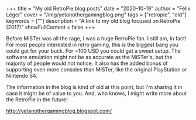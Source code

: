 +++
title = "My old RetroPie blog posts"
date = "2020-10-19"
author = "Félix Léger"
cover = "/img/yetanothergamingblog.png"
tags = ["retropie", "old"]
keywords = [""]
description = "A link to my old blog focused on RetroPie (2017)"
showFullContent = false
+++

Before MiSTer was all the rage, I was a huge RetroPie fan. I still am, in fact! For most people interested in
retro gaming, this is the biggest bang you could get for your buck. For ~100 USD you could get a sweet setup.
The software emulation might not be as accurate as the MiSTer's, but the majority of people would not notice.
It also has the added bonus of supporting even more consoles than MiSTer, like the original PlayStation or
Nintendo 64.

The information in the blog is kind of old at this point, but I'm sharing it in case it might be of value to
you. And, who knows, I might write more about the RetroPie in the future!

http://yetanothergamingblog.blogspot.com/
